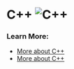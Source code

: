 # C++ ![C++](https://www.tiobe.com/wp-content/themes/tiobe/tiobe-index/images/C__.png)

### Learn More:
- [More about C++](https://www.w3schools.com/cpp/cpp_intro.asp)
- [More about C++](https://en.wikipedia.org/wiki/C%2B%2B)
